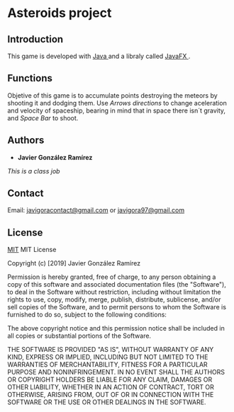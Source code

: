 # Asteroids project

## Introduction

 This game is developed with <a href="https://www.oracle.com/technetwork/es/java/javase/downloads/index.html"> Java </a> and a libraly called <a href="https://openjfx.io/"> JavaFX </a>.

## Functions

  Objetive of this game is to accumulate points destroying the meteors by shooting it and dodging them.
  Use *Arrows directions* to change aceleration and velocity of spaceship, bearing in mind that in space there isn´t gravity, and *Space Bar* to shoot.
  
## Authors

* **Javier González Ramírez**

*This is a class job*


## Contact 

Email: javigoracontact@gmail.com or javigora97@gmail.com


## License
[MIT]()
MIT License

Copyright (c) [2019] Javier González Ramírez

Permission is hereby granted, free of charge, to any person obtaining a copy
of this software and associated documentation files (the "Software"), to deal
in the Software without restriction, including without limitation the rights
to use, copy, modify, merge, publish, distribute, sublicense, and/or sell
copies of the Software, and to permit persons to whom the Software is
furnished to do so, subject to the following conditions:

The above copyright notice and this permission notice shall be included in all
copies or substantial portions of the Software.

THE SOFTWARE IS PROVIDED "AS IS", WITHOUT WARRANTY OF ANY KIND, EXPRESS OR
IMPLIED, INCLUDING BUT NOT LIMITED TO THE WARRANTIES OF MERCHANTABILITY,
FITNESS FOR A PARTICULAR PURPOSE AND NONINFRINGEMENT. IN NO EVENT SHALL THE
AUTHORS OR COPYRIGHT HOLDERS BE LIABLE FOR ANY CLAIM, DAMAGES OR OTHER
LIABILITY, WHETHER IN AN ACTION OF CONTRACT, TORT OR OTHERWISE, ARISING FROM,
OUT OF OR IN CONNECTION WITH THE SOFTWARE OR THE USE OR OTHER DEALINGS IN THE
SOFTWARE.
